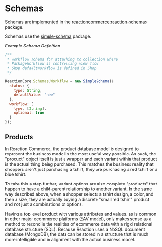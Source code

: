 # Schemas
Schemas are implemented in the [reactioncommerce:reaction-schemas](https://github.com/reactioncommerce/reaction/tree/development/packages/reaction-schemas) package.

Schemas use the [simple-schema](https://github.com/aldeed/meteor-simple-schema) package.

_Example Schema Definition_

```js
/**
 * workflow schema for attaching to collection where
 * PackageWorkflow is controlling view flow
 * Shop defaultWorkflow is defined in Shop
 */

ReactionCore.Schemas.Workflow = new SimpleSchema({
  status: {
    type: String,
    defaultValue: "new"
  },
  workflow: {
    type: [String],
    optional: true
  }
});
```

## Products
In Reaction Commerce, the product database model is designed to represent the business model in the most useful way possible. As such, the "product" object itself is just a wrapper and each variant within that product is the actual thing being purchased. This matches the business reality that shoppers aren't just purchasing a tshirt, they are purchasing a red tshirt or a blue tshirt.

To take this a step further, variant options are also complete "products" that happen to have a child-parent relationship to another variant. In the same way described above, when a shopper selects a tshirt design, a color, and then a size, they are actually buying a discrete "small red tshirt" product and not just a combinations of options.

Having a top level product with various attributes and values, as is common in other major ecommerce platforms (EAV model), only makes sense as a method to reconcile the realities of ecommerce data with a rigid relational database structure (SQL). Because Reaction uses a NoSQL document database (MongoDB), the data can be stored in a structure that is much more intelligible and in alignment with the actual business model.
